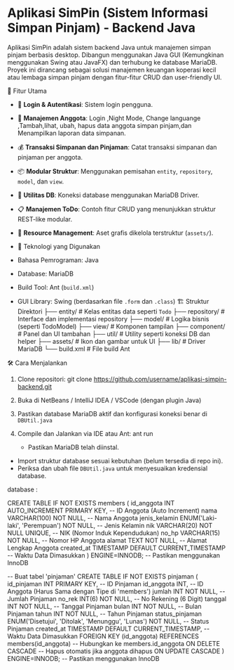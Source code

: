# Aplikasi SimPin (Sistem Informasi Simpan Pinjam) - Backend Java
Aplikasi SimPin adalah sistem backend Java untuk manajemen simpan pinjam berbasis desktop. Dibangun menggunakan Java GUI (Kemungkinan menggunakan Swing atau JavaFX) dan terhubung ke database MariaDB. Proyek ini dirancang sebagai solusi manajemen keuangan koperasi kecil atau lembaga simpan pinjam dengan fitur-fitur CRUD dan user-friendly UI.

🚀 Fitur Utama
- 🔐 **Login & Autentikasi**: Sistem login pengguna.
- 👥 **Manajemen Anggota**:  Login ,Night Mode, Change languange ,Tambah,lihat, ubah, hapus data anggota simpan pinjam,dan Menampilkan laporan data simpanan.
- 💰 **Transaksi Simpanan dan Pinjaman**: Catat transaksi simpanan dan pinjaman per anggota.
- 📦 **Modular Struktur**: Menggunakan pemisahan `entity`, `repository`, `model`, dan `view`.
- 🧰 **Utilitas DB**: Koneksi database menggunakan MariaDB Driver.
- 📋 **Manajemen ToDo**: Contoh fitur CRUD yang menunjukkan struktur REST-like modular.
- 📁 **Resource Management**: Aset grafis dikelola terstruktur (`assets/`).
  
- 🧱 Teknologi yang Digunakan
- Bahasa Pemrograman: Java
- Database: MariaDB
- Build Tool: Ant (`build.xml`)
  
- GUI Library: Swing (berdasarkan file `.form` dan `.class`)
  🏗️ Struktur Direktori
├── entity/             # Kelas entitas data seperti `Todo`
├── repository/         # Interface dan implementasi repository
├── model/              # Logika bisnis (seperti TodoModel)
├── view/               # Komponen tampilan
├── component/          # Panel dan UI tambahan
├── util/               # Utility seperti koneksi DB dan helper
├── assets/             # Ikon dan gambar untuk UI
├── lib/                # Driver MariaDB
└── build.xml           # File build Ant

🛠️ Cara Menjalankan
1. Clone repositori:
   git clone https://github.com/username/aplikasi-simpin-backend.git

2. Buka di NetBeans / IntelliJ IDEA / VSCode (dengan plugin Java)

3. Pastikan database MariaDB aktif dan konfigurasi koneksi benar di `DBUtil.java`

4. Compile dan Jalankan via IDE atau Ant:
   ant run

   - Pastikan MariaDB telah diinstal.
- Import struktur database sesuai kebutuhan (belum tersedia di repo ini).
- Periksa dan ubah file `DBUtil.java` untuk menyesuaikan kredensial database.



database :

CREATE TABLE IF NOT EXISTS members (
    id_anggota INT AUTO_INCREMENT PRIMARY KEY,     -- ID Anggota (Auto Increment)
    nama VARCHAR(100) NOT NULL,                    -- Nama Anggota
    jenis_kelamin ENUM('Laki-laki', 'Perempuan') NOT NULL, -- Jenis Kelamin
    nik VARCHAR(20) NOT NULL UNIQUE,               -- NIK (Nomor Induk Kependudukan)
    no_hp VARCHAR(15) NOT NULL,                    -- Nomor HP Anggota
    alamat TEXT NOT NULL,                          -- Alamat Lengkap Anggota
    created_at TIMESTAMP DEFAULT CURRENT_TIMESTAMP -- Waktu Data Dimasukkan
) ENGINE=INNODB; -- Pastikan menggunakan InnoDB

-- Buat tabel 'pinjaman'
CREATE TABLE IF NOT EXISTS pinjaman (
    id_pinjaman INT PRIMARY KEY,                   -- ID Pinjaman
    id_anggota INT,                                -- ID Anggota (Harus Sama dengan Tipe di 'members')
    jumlah INT NOT NULL,                           -- Jumlah Pinjaman
    no_rek INT(6) NOT NULL,                        -- No Rekening (6 Digit)
    tanggal INT NOT NULL,                          -- Tanggal Pinjaman
    bulan INT NOT NULL,                            -- Bulan Pinjaman
    tahun INT NOT NULL,                            -- Tahun Pinjaman
    status_pinjaman ENUM('Disetujui', 'Ditolak', 'Menunggu', 'Lunas') NOT NULL, -- Status Pinjaman
    created_at TIMESTAMP DEFAULT CURRENT_TIMESTAMP, -- Waktu Data Dimasukkan
    FOREIGN KEY (id_anggota) REFERENCES members(id_anggota) -- Hubungkan ke members.id_anggota
        ON DELETE CASCADE                           -- Hapus otomatis jika anggota dihapus
        ON UPDATE CASCADE
) ENGINE=INNODB; -- Pastikan menggunakan InnoDB




